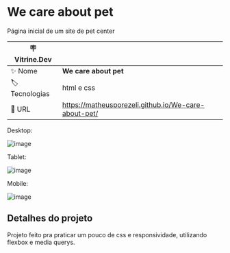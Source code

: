 # We care about pet

Página inicial de um site de pet center

| :placard: Vitrine.Dev |     |
| -------------  | --- |
| :sparkles: Nome        | **We care about pet**
| :label: Tecnologias | html e css
| :rocket: URL         | https://matheusporezeli.github.io/We-care-about-pet/

Desktop:

![image](https://user-images.githubusercontent.com/112051389/235260527-be7635c9-667a-49eb-99e7-e2f905659e59.png#vitrinedev)

Tablet:

![image](https://user-images.githubusercontent.com/112051389/235261193-8f3803ae-8c91-460a-bcf3-380d689adaad.png)

Mobile:

![image](https://user-images.githubusercontent.com/112051389/235261273-9fae1847-c218-4d82-aa18-f06d69d5323e.png)


## Detalhes do projeto

Projeto feito pra praticar um pouco de css e responsividade, utilizando flexbox e media querys.
